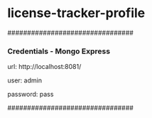 # license-tracker-profile

################################

### Credentials - Mongo Express

url: http://localhost:8081/

user: admin

password: pass

################################